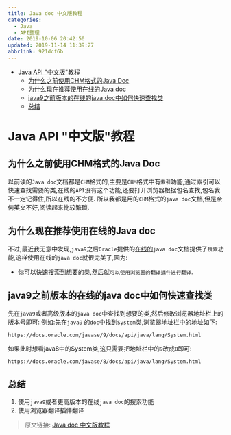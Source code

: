 ```yaml
---
title: Java doc 中文版教程
categories: 
  - Java
  - API整理
date: 2019-10-06 20:42:50
updated: 2019-11-14 11:39:27
abbrlink: 921dcf6b
---
```

<div id='my_toc'>

- [Java API "中文版"教程](/blog/921dcf6b/#Java-API-"中文版"教程)
    - [为什么之前使用CHM格式的Java Doc](/blog/921dcf6b/#为什么之前使用CHM格式的Java-Doc)
    - [为什么现在推荐使用在线的Java doc](/blog/921dcf6b/#为什么现在推荐使用在线的Java-doc)
    - [java9之前版本的在线的java doc中如何快速查找类](/blog/921dcf6b/#java9之前版本的在线的java-doc中如何快速查找类)
    - [总结](/blog/921dcf6b/#总结)

</div>
<!--more-->
<script>if (navigator.platform.toLowerCase() == 'win32'){document.getElementById('my_toc').style.display = 'none';}</script>

<!--end-->
# Java API "中文版"教程 #
## 为什么之前使用CHM格式的Java Doc ##
以前读的`Java doc`文档都是`CHM`格式的,主要是`CHM`格式中有`索引`功能,通过索引可以快速查找需要的类,在线的`API`没有这个功能,还要打开浏览器根据包名查找,包名我不一定记得住,所以在线的不方便.
所以我都是用的`CHM`格式的`java doc`文档,但是奈何英文不好,阅读起来比较繁琐.
## 为什么现在推荐使用在线的Java doc ##
不过,最近我无意中发现,`java9`之后`Oracle`提供的[在线的](https://docs.oracle.com/javase/9/docs/api/overview-summary.html)`java doc`文档提供了`搜索`功能,这样使用在线的`java doc`就很完美了,因为:
- 你可以快速搜索到想要的类,然后就`可以使用浏览器的翻译插件进行翻译`.

## java9之前版本的在线的java doc中如何快速查找类 ##
先在`java9`或者高级版本的`java doc`中查找到想要的类,然后修改浏览器地址栏上的版本号即可:
例如:先在`java9` 的`doc`中找到`System`类,浏览器地址栏中的地址如下:
```
https://docs.oracle.com/javase/9/docs/api/java/lang/System.html
```
如果此时想看java8中的System类,这只需要把地址栏中的`9`改成`8`即可:
```
https://docs.oracle.com/javase/8/docs/api/java/lang/System.html
```
## 总结 ##
1. 使用`java9`或者更高版本的在线`java doc`的搜索功能
2. 使用浏览器翻译插件翻译

>原文链接: [Java doc 中文版教程](https://lanlan2017.github.io/blog/921dcf6b/)
